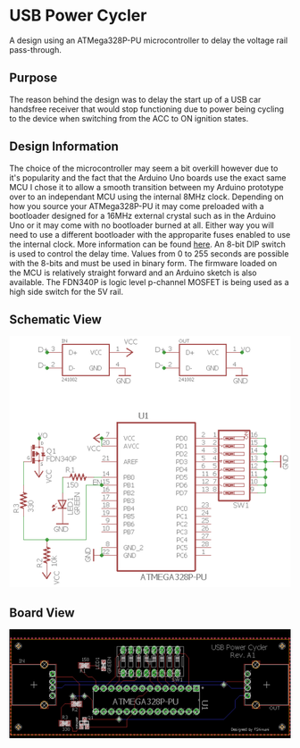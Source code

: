 # USB Power Cycler
A design using an ATMega328P-PU microcontroller to delay the voltage rail pass-through.

## Purpose
The reason behind the design was to delay the start up of a USB car handsfree receiver that would stop functioning due to power being cycling to the device when switching from the ACC to ON ignition states.

## Design Information
The choice of the microcontroller may seem a bit overkill however due to it's popularity and the fact that the Arduino Uno boards use the exact same MCU I chose it to allow a smooth transition between my Arduino prototype over to an independant MCU using the internal 8MHz clock. Depending on how you source your ATMega328P-PU it may come preloaded with a bootloader designed for a 16MHz external crystal such as in the Arduino Uno or it may come with no bootloader burned at all. Either way you will need to use a different bootloader with the approparite fuses enabled to use the internal clock. More information can be found [here](https://www.arduino.cc/en/Tutorial/ArduinoToBreadboard). An 8-bit DIP switch is used to control the delay time. Values from 0 to 255 seconds are possible with the 8-bits and must be used in binary form. The firmware loaded on the MCU is relatively straight forward and an Arduino sketch is also available. The FDN340P is logic level p-channel MOSFET is being used as a high side switch for the 5V rail.

## Schematic View
![Schematic](images/USB_POWER_CYCLER_SCHEMATIC.png)
## Board View
![Board](images/USB_POWER_CYCLER_BOARD.png)





